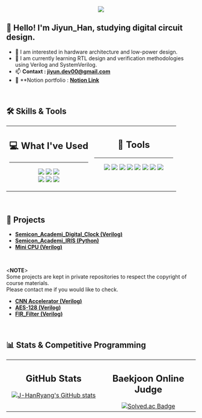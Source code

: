 <div align="center">
  <img src="https://capsule-render.vercel.app/api?type=waving&color=A7D9FC&fontColor=2F4F4F&height=200&section=header&text=Welcome+to+Jiyun's+Github!&fontSize=50"/>
</div>

## 👋 Hello! I'm Jiyun_Han, studying digital circuit design.
- 🔭 I am interested in hardware architecture and low-power design.
- 🌱 I am currently learning RTL design and verification methodologies using Verilog and SystemVerilog.
- 📫 **Contaxt : jiyun.dev00@gmail.com**
- 📜 **Notion portfolio : **[Notion Link](https://www.notion.so/About-Me-Jiyun_Han-2488967558fc8152ba89f048425c2c84)**

<br>

## 🛠️ Skills & Tools
<table width="100%">
  <tr>
    <td width="50%" valign="top">
      <h2 align="center">💻 What I've Used</h4>
      <hr>
      <p align="center">
        <img src="https://img.shields.io/badge/Verilog_HDL-85498D?style=for-the-badge&logo=verilog&logoColor=white">
        <img src="https://img.shields.io/badge/SystemVerilog-85498D?style=for-the-badge&logo=systemverilog&logoColor=white">
        <img src="https://img.shields.io/badge/VHDL-ADB100?style=for-the-badge&logo=vhdl&logoColor=white">
        <br>
        <img src="https://img.shields.io/badge/Python-3776AB?style=for-the-badge&logo=python&logoColor=white">
        <img src="https://img.shields.io/badge/C-A8B9CC?style=for-the-badge&logo=c&logoColor=white">
        <img src="https://img.shields.io/badge/Arduino-00979D?style=for-the-badge&logo=arduino&logoColor=white">
      </p>
    </td>
    <td width="50%" valign="top">
      <h2 align="center">🔧 Tools</h4>
      <hr>
      <p align="center">
        <img src="https://img.shields.io/badge/Xilinx_Vivado-0078A0?style=for-the-badge&logo=xilinx&logoColor=white">
        <img src="https://img.shields.io/badge/Intel_Quartus-0C3470?style=for-the-badge&logo=intel&logoColor=white">
        <img src="https://img.shields.io/badge/Mentor_Graphics_QuestaSim-993399?style=for-the-badge&logo=siemens&logoColor=white">
        <img src="https://img.shields.io/badge/Cadence_Virtuoso-A00B2D?style=for-the-badge&logo=cadence&logoColor=white">
        <img src="https://img.shields.io/badge/Cadence_Xcelium-A00B2D?style=for-the-badge&logo=cadence&logoColor=white">
        <img src="https://img.shields.io/badge/Visual_Studio_Code-007ACC?style=for-the-badge&logo=visualstudiocode&logoColor=white">
        <img src="https://img.shields.io/badge/Linux-FCC624?style=for-the-badge&logo=linux&logoColor=black">
        <img src="https://img.shields.io/badge/Ubuntu-E95420?style=for-the-badge&logo=ubuntu&logoColor=white">
      </p>
    </td>
  </tr>
</table>

<br>

## 🚀 Projects
- **[Semicon_Academi_Digital_Clock (Verilog)](https://github.com/J-HanRyang/Semicon_Academi/tree/main/FPGA_Digital_Clock%20With%202%20Sensors)**
- **[Semicon_Academi_IRIS (Python)](https://github.com/J-HanRyang/Semicon_Academi/tree/main/Python_Automatical_Project_IRIS)**
- **[Mini CPU (Verilog)](https://github.com/J-HanRyang/Mini_CPU)**

<br>

<**NOTE**> <br>
Some projects are kept in private repositories to respect the copyright of course materials. <br>
Please contact me if you would like to check.
- **[CNN Accelerator (Verilog)](https://github.com/J-HanRyang/CNN_Accelerator)**
- **[AES-128 (Verilog)](https://github.com/J-HanRyang/AES_128)**
- **[FIR_Filter (Verilog)](https://github.com/J-HanRyang/Fir_Filter)**
<br>

## 📊 Stats & Competitive Programming
<table width="100%">
  <tr>
    <td width="50%" valign="top" align="center">
      <h2>GitHub Stats</h4>
      <a href="https://github.com/J-HanRyang">
        <img src="https://github-readme-stats.vercel.app/api?username=J-HanRyang&show_icons=true&theme=radical" alt="J-HanRyang's GitHub stats" />
      </a>
    </td>
    <td width="50%" valign="top" align="center">
      <h2>Baekjoon Online Judge</h4>
      <a href="https://solved.ac/eq1023">
        <img src="http://mazassumnida.wtf/api/v2/generate_badge?boj=eq1023" alt="Solved.ac Badge" />
      </a>
    </td>
  </tr>
</table>
